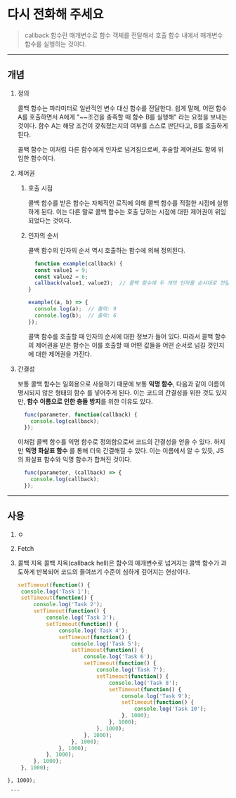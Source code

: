 # 다시 전화해 주세요

  > callback 함수란 매개변수로 함수 객체를 전달해서 호출 함수 내에서 매개변수 함수를 실행하는 것이다.
  > 

---

## 개념
  
  1. 정의
     
       콜백 함수는 파라미터로 일반적인 변수 대신 함수를 전달한다. 쉽게 말해, 어떤 함수 A를 호출하면서
       A에게 "~~조건을 충족할 때 함수 B를 실행해" 라는 요청을 보내는 것이다. 함수 A는 해당 조건이
       갖춰졌는지의 여부를 스스로 판단다고, B를 호출하게 된다.

       콜백 함수는 이처럼 다른 함수에게 인자로 넘겨짐으로써, 후술할 제어권도 함께 위임한 함수이다. 

  2. 제어권
     
       1. 호출 시점
          
           콜백 함수를 받은 함수는 자체적인 로직에 의해 콜백 함수를 적절한 시점에 실행하게 된다.
           이는 다른 말로 콜백 함수는 호출 당하는 시점에 대한 제어권이 위임되었다는 것이다.
     
       1. 인자의 순서
          
          콜백 함수의 인자의 순서 역시 호출하는 함수에 의해 정의된다.
          ```js
            function example(callback) {
            const value1 = 9;
            const value2 = 6;
            callback(value1, value2);  // 콜백 함수에 두 개의 인자를 순서대로 전달
          }
          
          example((a, b) => {
            console.log(a);  // 출력: 9
            console.log(b);  // 출력: 6
          });

          ```
          콜백 함수를 호출할 때 인자의 순서에 대한 정보가 들어 있다. 따라서 콜백 함수의 제어권을
          받은 함수는 이를 호출할 때 어떤 값들을 어떤 순서로 넘길 것인지에 대한 제어권을 가진다.
          
  3. 간결성
          
     보통 콜백 함수는 일회용으로 사용하기 때문에 보통 **익명 함수**, 다음과 같이 이름이 명시되지
     않은 형태의 함수 를 넣어주게 된다. 이는 코드의 간결성을 위한 것도 있지만,
     **함수 이름으로 인한 충돌 방지**를 위한 이유도 있다.
          
     ```js
       func(parameter, function(callback) {
         console.log(callback);
       });
     ```
     이처럼 콜백 함수를 익명 함수로 정의함으로써 코드의 간결성을 얻을 수 있다. 하지만 **익명 화살표 함수**
     를 통해 더욱 간결해질 수 있다. 이는 이름에서 알 수 있듯, JS의 화살표 함수와 익명 함수가
     합쳐진 것이다.
     ```js
       func(parameter, (callback) => {
         console.log(callback);
       });
      ```
     
---

## 사용

  1. ㅇ
     
  2. Fetch
     
  3. 콜백 지옥
     콜백 지옥(callback hell)은 함수의 매개변수로 넘겨지는 콜백 함수가 과도하게 반복되어 코드의
     들여쓰기 수준이 심하게 깊어지는 현상이다. 
     ```js
     setTimeout(function() {
      console.log('Task 1');
      setTimeout(function() {
          console.log('Task 2');
          setTimeout(function() {
              console.log('Task 3');
              setTimeout(function() {
                  console.log('Task 4');
                  setTimeout(function() {
                      console.log('Task 5');
                      setTimeout(function() {
                          console.log('Task 6');
                          setTimeout(function() {
                              console.log('Task 7');
                              setTimeout(function() {
                                  console.log('Task 8');
                                  setTimeout(function() {
                                      console.log('Task 9');
                                      setTimeout(function() {
                                          console.log('Task 10');
                                      }, 1000);
                                  }, 1000);
                              }, 1000);
                          }, 1000);
                      }, 1000);
                  }, 1000);
              }, 1000);
          }, 1000);
      }, 1000);
    }, 1000);

     ```

